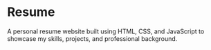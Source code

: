 # Resume
A personal resume website built using HTML, CSS, and JavaScript to showcase my skills, projects, and professional background.

